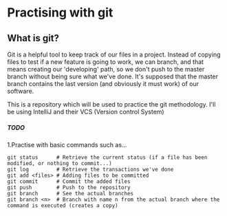 # Practising with git

## What is git?

Git is a helpful tool to keep track of our files in a project. Instead of copying files to test if a 
new feature is going to work, we can branch, and that means creating our 'developing' 
path, so we don't push to the master branch without being sure what we've done. It's supposed that the master branch
contains the last version (and obviously it must work) of our software.

This is a repository which will be used to practice the git methodology. I'll be using IntelliJ and their VCS (Version control System)

##### TODO

1.Practise with basic commands such as...

```
git status      # Retrieve the current status (if a file has been modified, or nothing to commit...)
git log         # Retrieve the transactions we've done
git add <files> # Adding files to be committed
git commit      # Commit the added files
git push        # Push to the repository     
git branch      # See the actual branches
git branch <n>  # Branch with name n from the actual branch where the command is executed (creates a copy)
```



